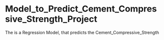 # Model_to_Predict_Cement_Compressive_Strength_Project
 The is a Regression Model, that predicts the Cement_Compressive_Strength
